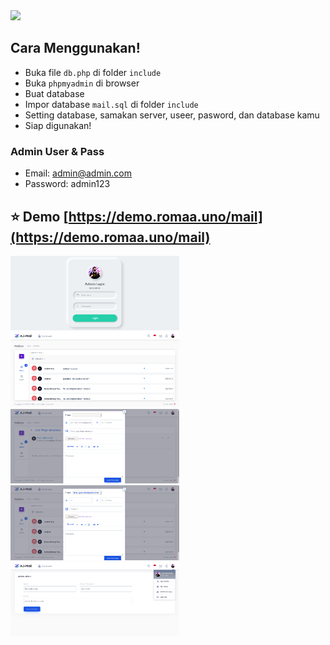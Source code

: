 <img src="http://icbt.lk/skillsnthrills/wp-content/uploads/2020/11/263771650022212.png" width=250px>

## Cara Menggunakan!

- Buka file `db.php` di folder `include`
- Buka `phpmyadmin` di browser
- Buat database
- Impor database `mail.sql` di folder `include`
- Setting database, samakan server, useer, pasword, dan database kamu
- Siap digunakan!

### Admin User & Pass

 - Email: admin@admin.com
 - Password: admin123

## ⭐️ Demo [https://demo.romaa.uno/mail](https://demo.romaa.uno/mail)
<img src="https://raw.githubusercontent.com/romaaji/mailbox/master/Screenshot_2021-03-26%20Screenshot.png" width=270px>
<img src="https://raw.githubusercontent.com/romaaji/mailbox/master/Screenshot_2021-03-26%20AJ-Email%20Application.png" width=270px>
<img src="https://raw.githubusercontent.com/romaaji/mailbox/master/Screenshot_2021-03-26%20AJ-Email%20Application(4).png" width=270px>
<img src="https://raw.githubusercontent.com/romaaji/mailbox/master/Screenshot_2021-03-26%20AJ-Email%20Application(3).png" width=270px>
<img src="https://raw.githubusercontent.com/romaaji/mailbox/master/Screenshot_2021-03-26%20AJ-Email%20Application(2).png" width=270px>
